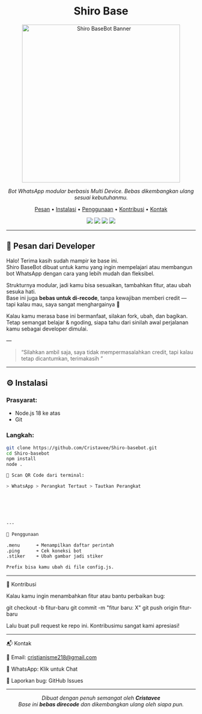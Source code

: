 
<h1 align="center">Shiro Base</h1>

<p align="center">
  <img src="https://pomf2.lain.la/f/10xr5ka8.png" alt="Shiro BaseBot Banner" width="420"/>
</p>

<p align="center">
  <em>Bot WhatsApp modular berbasis Multi Device. Bebas dikembangkan ulang sesuai kebutuhanmu.</em>
</p>

<p align="center">
  <a href="#pesan-dari-developer">Pesan</a> • 
  <a href="#instalasi">Instalasi</a> • 
  <a href="#penggunaan">Penggunaan</a> • 
  <a href="#kontribusi">Kontribusi</a> • 
  <a href="#kontak">Kontak</a>
</p>

<p align="center">
  <img src="https://img.shields.io/badge/Node.js-%3E=18.0-brightgreen?style=flat" />
  <img src="https://img.shields.io/github/repo-size/Cristavee/Shiro-basebot" />
  <img src="https://img.shields.io/github/last-commit/Cristavee/Shiro-basebot" />
  <img src="https://img.shields.io/github/license/Cristavee/Shiro-basebot" />
</p>

---

## 💬 Pesan dari Developer

Halo! Terima kasih sudah mampir ke base ini.  
Shiro BaseBot dibuat untuk kamu yang ingin mempelajari atau membangun bot WhatsApp dengan cara yang lebih mudah dan fleksibel.

Strukturnya modular, jadi kamu bisa sesuaikan, tambahkan fitur, atau ubah sesuka hati.  
Base ini juga **bebas untuk di-recode**, tanpa kewajiban memberi credit — tapi kalau mau, saya sangat menghargainya 🙌

Kalau kamu merasa base ini bermanfaat, silakan fork, ubah, dan bagikan.  
Tetap semangat belajar & ngoding, siapa tahu dari sinilah awal perjalanan kamu sebagai developer dimulai.

—

> “Silahkan ambil saja, saya tidak mempermasalahkan credit, tapi kalau tetap dicantumkan, terimakasih ”

---

## ⚙️ Instalasi

### Prasyarat:
- Node.js 18 ke atas
- Git

### Langkah:

```bash
git clone https://github.com/Cristavee/Shiro-basebot.git
cd Shiro-basebot
npm install
node .

📱 Scan QR Code dari terminal:

> WhatsApp > Perangkat Tertaut > Tautkan Perangkat






---

📖 Penggunaan

.menu      ➜ Menampilkan daftar perintah
.ping      ➜ Cek koneksi bot
.stiker    ➜ Ubah gambar jadi stiker

Prefix bisa kamu ubah di file config.js.
```

---

🙌 Kontribusi

Kalau kamu ingin menambahkan fitur atau bantu perbaikan bug:

git checkout -b fitur-baru
git commit -m "fitur baru: X"
git push origin fitur-baru

Lalu buat pull request ke repo ini. Kontribusimu sangat kami apresiasi!


---

📬 Kontak

📧 Email: cristianisme218@gmail.com

💬 WhatsApp: Klik untuk Chat

📁 Laporkan bug: GitHub Issues



---

<p align="center">
  <i>Dibuat dengan penuh semangat oleh <strong>Cristavee</strong><br>Base ini <strong>bebas direcode</strong> dan dikembangkan ulang oleh siapa pun.</i>
</p>